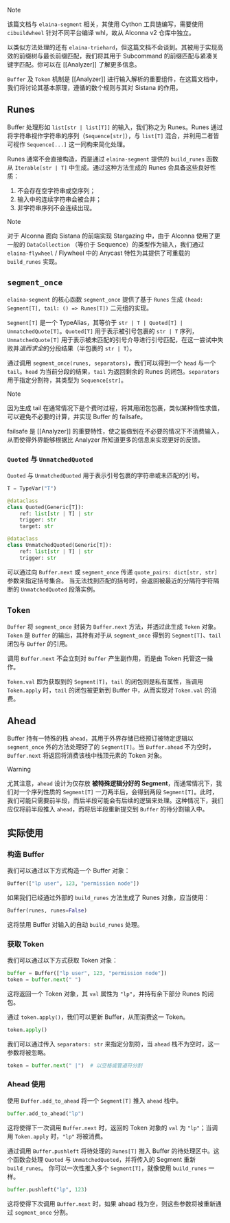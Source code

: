 > [!note] 
> 该篇文档与 `elaina-segment` 相关，其使用 Cython 工具链编写，需要使用 `cibuildwheel` 针对不同平台编译 whl，故从 Alconna v2 仓库中独立。
> 
> 以类似方法处理的还有 `elaina-triehard`，但这篇文档不会谈到。其被用于实现高效的前缀树与最长前缀匹配，我们将其用于 Subcommand 的前缀匹配与紧凑关键字匹配。你可以在 [[Analyzer]] 了解更多信息。

`Buffer` 及 `Token` 机制是 [[Analyzer]] 进行输入解析的重要组件，在这篇文档中，我们将讨论其基本原理，遵循的数个规则与其对 Sistana 的作用。
## Runes

Buffer 处理形如 `list[str | list[T]]` 的输入，我们称之为 Runes。Runes 通过将字符串视作字符串的序列（`Sequence[str]`），与 `list[T]` 混合，并利用二者皆可视作 `Sequence[...]` 这一同构来简化处理。

Runes 通常不会直接构造，而是通过 `elaina-segment` 提供的 `build_runes` 函数从 `Iterable[str | T]` 中生成。通过这种方法生成的 Runes 会具备这些良好性质：

1) 不会存在空字符串或空序列；
2) 输入中的连续字符串会被合并；
3) 非字符串序列不会连续出现。

> [!note]
> 对于 Alconna 面向 Sistana 的前端实现 Stargazing 中，由于 Alconna 使用了更一般的 `DataCollection` （等价于 Sequence）的类型作为输入，我们通过 `elaina-flywheel` / Flywheel 中的 Anycast 特性为其提供了可重载的 `build_runes` 实现。
## `segment_once`

`elaina-segment` 的核心函数 `segment_once` 提供了基于 `Runes` 生成 `(head: Segment[T], tail: () => Runes[T])` 二元组的实现。

`Segment[T]` 是一个 TypeAlias，其等价于 `str | T | Quoted[T] | UnmatchedQuote[T]`。`Quoted[T]` 用于表示被引号包裹的 `str | T` 序列，`UnmatchedQuote[T]` 用于表示被未匹配的引号介导进行引号匹配，在这一尝试中失败并*退而求全*的分段结果（半包裹的 `str | T`）。

通过调用 `segment_once(runes, separators)`，我们可以得到一个 `head` 与一个 `tail`。`head` 为当前分段的结果，`tail` 为返回剩余的 Runes 的闭包。`separators` 用于指定分割符，其类型为 `Sequence[str]`。

> [!note]
> 因为生成 tail 在通常情况下是个费时过程，将其用闭包包裹，类似某种惰性求值，可以避免不必要的计算，并实现 Buffer 的 failsafe。
>
> failsafe 是 [[Analyzer]] 的重要特性，使之能做到在不必要的情况下不消费输入，从而使得外界能够根据比 Analyzer 所知道更多的信息来实现更好的反馈。

### `Quoted` 与 `UnmatchedQuoted`

`Quoted` 与 `UnmatchedQuoted` 用于表示引号包裹的字符串或未匹配的引号。

```python
T = TypeVar("T")

@dataclass
class Quoted(Generic[T]):
    ref: list[str | T] | str
    trigger: str
    target: str

@dataclass
class UnmatchedQuoted(Generic[T]):
    ref: list[str | T] | str
    trigger: str
```

可以通过向 `Buffer.next` 或 `segment_once` 传递 `quote_pairs: dict[str, str]` 参数来指定括号集合。
当无法找到匹配的括号时，会返回被最近的分隔符字符隔断的 `UnmatchedQuoted` 段落实例。

## `Token`

`Buffer` 将 `segment_once` 封装为 `Buffer.next` 方法，并透过此生成 `Token` 对象。`Token` 是 `Buffer` 的输出，其持有对于从 `segment_once` 得到的 `Segment[T]`、`tail` 闭包与 `Buffer` 的引用。

调用 `Buffer.next` 不会立刻对 `Buffer` 产生副作用，而是由 Token 托管这一操作。

`Token.val` 即为获取到的 `Segment[T]`，`tail` 的闭包则是私有属性，当调用 `Token.apply` 时，`tail` 的闭包被更新到 Buffer 中，从而实现对 `Token.val` 的消费。

## Ahead

Buffer 持有一特殊的栈 `ahead`，其用于外界存储已经预订被特定逻辑以 `segment_once` 外的方法处理好了的 `Segment[T]`。当 `Buffer.ahead` 不为空时，`Buffer.next` 将返回将消费该栈中栈顶元素的 Token 对象。

> [!warning]
> 尤其注意，`ahead` 设计为仅存放 **被特殊逻辑分好的 Segment**，而通常情况下，我们对一个序列性质的 `Segment[T]` 一刀两半后，会得到两段 `Segment[T]`。此时，我们可能只需要前半段，而后半段可能会有后续的逻辑来处理。这种情况下，我们应仅将前半段推入 `ahead`，而将后半段重新提交到 `Buffer` 的待分割输入中。

## 实际使用

### 构造 Buffer

我们可以通过以下方式构造一个 Buffer 对象：

```python
Buffer(["lp user", 123, "permission node"])
```

如果我们已经通过外部的 `build_runes` 方法生成了 Runes 对象，应当使用：

```python
Buffer(runes, runes=False)
```

这将禁用 Buffer 对输入的自动 `build_runes` 处理。

### 获取 Token

我们可以通过以下方式获取 Token 对象：

```python
buffer = Buffer(["lp user", 123, "permission node"])
token = buffer.next(" ")
```

这将返回一个 Token 对象，其 `val` 属性为 `"lp"`，并持有余下部分 Runes 的闭包。

通过 `token.apply()`，我们可以更新 Buffer，从而消费这一 Token。

```python
token.apply()
```

我们可以通过传入 `separators: str` 来指定分割符，当 `ahead` 栈不为空时，这一参数将被忽略。

```python
token = buffer.next(" |")  # 以空格或管道符分割
```

### Ahead 使用

使用 `Buffer.add_to_ahead` 将一个 `Segment[T]` 推入 `ahead` 栈中。

```python
buffer.add_to_ahead("lp")
```

这将使得下一次调用 `Buffer.next` 时，返回的 Token 对象的 `val` 为 `"lp"`；当调用 `Token.apply` 时，`"lp"` 将被消费。

通过调用 `Buffer.pushleft` 将待处理的 `Runes[T]` 推入 Buffer 的待处理区中。这个函数会处理 `Quoted` 与 `UnmatchedQuoted`，并将传入的 Segment 重新 `build_runes`。
你可以一次性推入多个 `Segment[T]`，就像使用 `build_runes` 一样。

```python
buffer.pushleft("lp", 123)
```

这将使得下次调用 `Buffer.next` 时，如果 ahead 栈为空，则这些参数将被重新通过 `segment_once` 分割。
